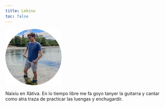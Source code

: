 ```yaml
---
title: Lekinu
toc: false
---
```


![Lekinu](profile.png)

Naixiu en Xàtiva. En lo tiempo libre me fa goyo tanyer la guitarra y cantar como atra traza de practicar las luengas y enchugardir.
